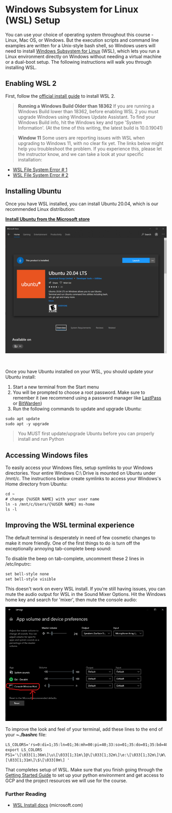 # Windows Subsystem for Linux (WSL) Setup

You can use your choice of operating system throughout this course - Linux, Mac OS, or Windows. But the execution scripts and command line examples are written for a Unix-style bash shell, so Windows users will need to install [Windows Subsystem for Linux](https://docs.microsoft.com/en-us/windows/wsl/about) (WSL), which lets you run a Linux environment directly on Windows without needing a virtual machine or a dual-boot setup. The following instructions will walk you through installing WSL.

## Enabling WSL 2

First, follow the [official install guide](https://docs.microsoft.com/en-us/windows/wsl/install) to install WSL 2.

>**Running a Windows Build Older than 18362**
>If you are running a Windows Build lower than 18362, before enabling WSL 2 you must upgrade Windows using Windows Update Assistant. To find your Windows Build info, hit the Windows key and type 'System Information'. (At the time of this writing, the latest build is 10.0.19041)

> **Window 11**
>Some users are reporting issues with WSL when upgrading to Windows 11, with no clear fix yet. The links below might help you troubleshoot the problem. If you experience this, please let the instructor know, and we can take a look at your specific installation:
- [WSL File System Error # 1](https://github.com/microsoft/WSL/issues/7435)
- [WSL File System Error # 2](https://github.com/microsoft/WSL/issues/5456)

## Installing Ubuntu 

Once you have WSL installed, you can install Ubuntu 20.04, which is our recommended Linux distribution:

**[Install Ubuntu from the Microsoft store](https://www.microsoft.com/en-us/p/ubuntu-2004-lts/9n6svws3rx71?activetab=pivot:overviewtab)**

![Installing Ubuntu from the Microsoft Store](img/wsl-ms-store.png)

<BR>

Once you have Ubuntu installed on your WSL, you should update your Ubuntu install:
1. Start a new terminal from the Start menu 
2. You will be prompted to choose a root password. Make sure to remember it (we recommend using a password manager like [LastPass](lastpass.com) or [BitWarden](bitwarden.com))
3. Run the following commands to update and upgrade Ubuntu:
```
sudo apt update
sudo apt -y upgrade
```

>You MUST first update/upgrade Ubuntu before you can properly install and run Python


## Accessing Windows files

To easily access your Windows files, setup symlinks to your Windows directories. Your entire Windows C:\ Drive is mounted on Ubuntu under /mnt/c. The instructions below create symlinks to access your Windows's Home directory from Ubuntu:

```
cd ~
# change {%USER NAME} with your user name
ln -s /mnt/c/Users/{%USER NAME} ms-home
ls -l
```

## Improving the WSL terminal experience

The default terminal is desperately in need of few cosmetic changes to make it more friendly. One of the first things to do is turn off the exceptionally annoying tab-complete beep sound:

To disable the beep on tab-complete, uncomment these 2 lines in /etc/inputrc:

```
set bell-style none
set bell-style visible
```

This doesn't work on every WSL install. If you're still having issues, you can mute the audio output for WSL in the Sound Mixer Options. Hit the Windows home key and search for 'mixer', then mute the console audio:

![Disabling Windows terminal audio](img/wsl-disable-mixer.png)

To improve the look and feel of your terminal, add these lines to the end of your **~./bashrc** file:

```
LS_COLORS='rs=0:di=1;35:ln=01;36:mh=00:pi=40;33:so=01;35:do=01;35:bd=40;33;01:cd=40;33;01:or=40;31;01:su=37;41:sg=30;43:ca=30;41:tw=30;42:ow=34;42:st=37;44:ex=01;32:*.tar=01;31:*.tgz=01;31:*.arj=01;31:*.taz=01;31:*.lzh=01;31:*.lzma=01;31:*.tlz=01;31:*.txz=01;31:*.zip=01;31:*.z=01;31:*.Z=01;31:*.dz=01;31:*.gz=01;31:*.lz=01;31:*.xz=01;31:*.bz2=01;31:*.bz=01;31:*.tbz=01;31:*.tbz2=01;31:*.tz=01;31:*.deb=01;31:*.rpm=01;31:*.jar=01;31:*.war=01;31:*.ear=01;31:*.sar=01;31:*.rar=01;31:*.ace=01;31:*.zoo=01;31:*.cpio=01;31:*.7z=01;31:*.rz=01;31:*.jpg=01;35:*.jpeg=01;35:*.gif=01;35:*.bmp=01;35:*.pbm=01;35:*.pgm=01;35:*.ppm=01;35:*.tga=01;35:*.xbm=01;35:*.xpm=01;35:*.tif=01;35:*.tiff=01;35:*.png=01;35:*.svg=01;35:*.svgz=01;35:*.mng=01;35:*.pcx=01;35:*.mov=01;35:*.mpg=01;35:*.mpeg=01;35:*.m2v=01;35:*.mkv=01;35:*.webm=01;35:*.ogm=01;35:*.mp4=01;35:*.m4v=01;35:*.mp4v=01;35:*.vob=01;35:*.qt=01;35:*.nuv=01;35:*.wmv=01;35:*.asf=01;35:*.rm=01;35:*.rmvb=01;35:*.flc=01;35:*.avi=01;35:*.fli=01;35:*.flv=01;35:*.gl=01;35:*.dl=01;35:*.xcf=01;35:*.xwd=01;35:*.yuv=01;35:*.cgm=01;35:*.emf=01;35:*.axv=01;35:*.anx=01;35:*.ogv=01;35:*.ogx=01;35:*.aac=00;36:*.au=00;36:*.flac=00;36:*.mid=00;36:*.midi=00;36:*.mka=00;36:*.mp3=00;36:*.mpc=00;36:*.ogg=00;36:*.ra=00;36:*.wav=00;36:*.axa=00;36:*.oga=00;36:*.spx=00;36:*.xspf=00;36:'
export LS_COLORS
PS1='\[\033[1;36m\]\u\[\033[1;31m\]@\[\033[1;32m\]\e:\[\033[1;32m\]\W\[\033[1;31m\]\$\[\033[0m\] '
```

That completes setup of WSL. Make sure that you finish going through the [Getting Started Guide](README.md) to set up your python environment and get access to GCP and the project resources we will use for the course.
### Further Reading
- [WSL Install docs](https://docs.microsoft.com/en-us/windows/wsl/install) (microsoft.com)